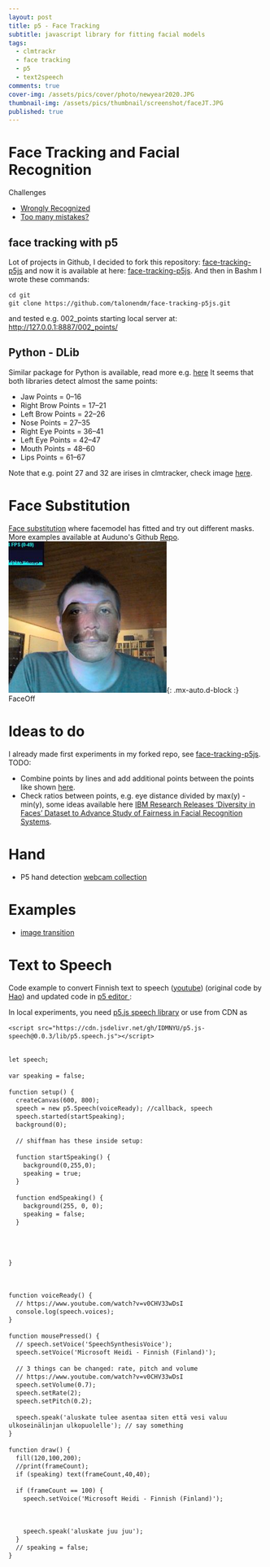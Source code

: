 ```yaml
---
layout: post
title: p5 - Face Tracking
subtitle: javascript library for fitting facial models
tags:
  - clmtrackr 
  - face tracking
  - p5
  - text2speech
comments: true
cover-img: /assets/pics/cover/photo/newyear2020.JPG
thumbnail-img: /assets/pics/thumbnail/screenshot/faceJT.JPG
published: true
---
```

# Face Tracking and Facial Recognition

Challenges
- [Wrongly Recognized](https://www.nytimes.com/2020/06/24/technology/facial-recognition-arrest.html)
- [Too many mistakes?](https://www.nbcnews.com/news/us-news/facial-recognition-gives-police-powerful-new-tracking-tool-it-s-n894936)

## face tracking with p5
Lot of projects in Github, I decided to fork this repository: [face-tracking-p5js](https://github.com/stc/face-tracking-p5js) and now it is available at here: [face-tracking-p5js](https://github.com/talonendm/face-tracking-p5js.git).
And then in Bashm I wrote these commands:
~~~
cd git
git clone https://github.com/talonendm/face-tracking-p5js.git
~~~

and tested e.g. 002_points starting local server at: http://127.0.0.1:8887/002_points/


## Python - DLib
Similar package for Python is available, read more e.g. [here](https://livecodestream.dev/post/2020-07-03-detecting-face-features-with-python/)
It seems that both libraries detect almost the same points:
- Jaw Points = 0–16
- Right Brow Points = 17–21
- Left Brow Points = 22–26
- Nose Points = 27–35
- Right Eye Points = 36–41
- Left Eye Points = 42–47
- Mouth Points = 48–60
- Lips Points = 61–67

Note that e.g. point 27 and 32 are irises in clmtracker, check image [here](https://livecodestream.dev/post/2020-07-12-detecting-face-features-and-applying-filters-with-javascript/).

# Face Substitution
[Face substitution](https://www.auduno.com/clmtrackr/examples/facesubstitution.html) where facemodel has fitted and try out different masks. More examples available at Auduno's Github [Repo](https://github.com/auduno/clmtrackr).
![HELI.exe](/assets/pics/page/screenshot/billmurray.JPG){: .mx-auto.d-block :}
FaceOff

# Ideas to do
I already made first experiments in my forked repo, see [face-tracking-p5js](https://github.com/talonendm/face-tracking-p5js.git).
TODO:
- Combine points by lines and add additional points between the points like shown [here](https://rapidapi.com/blog/top-facial-recognition-apis/).
- Check ratios between points, e.g. eye distance divided by max(y) - min(y), some ideas available here [IBM Research Releases ‘Diversity in Faces’ Dataset to Advance Study of Fairness in Facial Recognition Systems](https://www.ibm.com/blogs/research/2019/01/diversity-in-faces/).

# Hand

- P5 hand detection [webcam collection](https://editor.p5js.org/haques/collections/jovcen2CL)

# Examples

- [image transition](https://editor.p5js.org/slow_izzm/sketches/KXkve4F6c)


# Text to Speech

Code example to convert Finnish text to speech ([youtube](https://www.youtube.com/watch?v=v0CHV33wDsI)) (original code by [Hao](https://editor.p5js.org/hao/sketches/8OhA3cn1J)) and updated code in [p5 editor ](https://editor.p5js.org/haques/sketches/RNPHiXmE2):

In local experiments, you need [p5.js speech library](https://github.com/IDMNYU/p5.js-speech) or use from CDN as

~~~
<script src="https://cdn.jsdelivr.net/gh/IDMNYU/p5.js-speech@0.0.3/lib/p5.speech.js"></script>
~~~





~~~

let speech;

var speaking = false;

function setup() {
  createCanvas(600, 800);
  speech = new p5.Speech(voiceReady); //callback, speech
  speech.started(startSpeaking);
  background(0);

  // shiffman has these inside setup:

  function startSpeaking() {
    background(0,255,0);
    speaking = true;
  }

  function endSpeaking() {
    background(255, 0, 0);
    speaking = false;
  }




}



function voiceReady() {
  // https://www.youtube.com/watch?v=v0CHV33wDsI
  console.log(speech.voices);
}

function mousePressed() {
  // speech.setVoice('SpeechSynthesisVoice');
  speech.setVoice('Microsoft Heidi - Finnish (Finland)');

  // 3 things can be changed: rate, pitch and volume
  // https://www.youtube.com/watch?v=v0CHV33wDsI
  speech.setVolume(0.7);
  speech.setRate(2);
  speech.setPitch(0.2);

  speech.speak('aluskate tulee asentaa siten että vesi valuu ulkoseinälinjan ulkopuolelle'); // say something
}
  
function draw() {
  fill(120,100,200);
  //print(frameCount);
  if (speaking) text(frameCount,40,40);
  
  if (frameCount == 100) {
    speech.setVoice('Microsoft Heidi - Finnish (Finland)');



    speech.speak('aluskate juu juu');
  }
  // speaking = false;
}

~~~